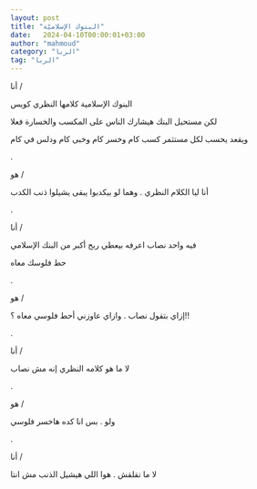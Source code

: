 ```yaml
---
layout: post
title: "البنوك الإسلاميّة"
date:   2024-04-10T00:00:01+03:00
author: "mahmoud"
category: "الربا"
tag: "الربا"
---
```



أنا /

البنوك الإسلامية كلامها النظري كويس

لكن مستحيل البنك هيشارك الناس على المكسب والخسارة
فعلا

ويقعد يحسب لكل مستثمر كسب كام وخسر كام وخبى كام ودلس في
كام

.

هو /

أنا ليا الكلام النظري . وهما لو بيكدبوا يبقى يشيلوا ذنب
الكدب

.

أنا /

فيه واحد نصاب اعرفه بيعطي ربح أكبر من البنك
الإسلامي

حط فلوسك معاه

.

هو /

إزاي بتقول نصاب . وازاي عاوزني أحط فلوسي معاه ؟!!

.

أنا /

لا ما هو كلامه النظري إنه مش نصاب

.

هو /

ولو . بس انا كده هاخسر فلوسي

.

أنا /

لا ما تقلقش . هوا اللي هيشيل الذنب مش انتا
